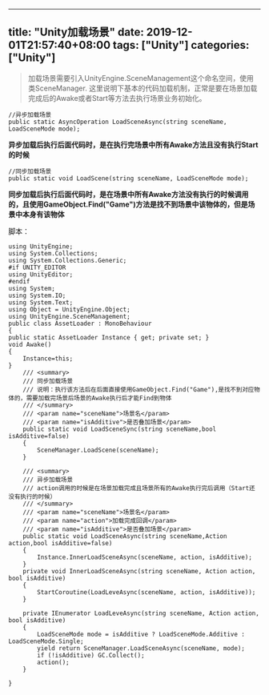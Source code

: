 ﻿
---
title: "Unity加载场景"
date: 2019-12-01T21:57:40+08:00
tags: ["Unity"]
categories: ["Unity"]
---

<!--more-->


>加载场景需要引入UnityEngine.SceneManagement这个命名空间，使用类SceneManager.
>这里说明下基本的代码加载机制，正常是要在场景加载完成后的Awake或者Start等方法去执行场景业务初始化。
```
//异步加载场景
public static AsyncOperation LoadSceneAsync(string sceneName, LoadSceneMode mode);
```
**异步加载后执行后面代码时，是在执行完场景中所有Awake方法且没有执行Start的时候**
```
//同步加载场景
public static void LoadScene(string sceneName, LoadSceneMode mode);
```
**同步加载后执行后面代码时，是在场景中所有Awake方法没有执行的时候调用的，且使用GameObject.Find("Game")方法是找不到场景中该物体的，但是场景中本身有该物体**

脚本：
```
using UnityEngine;
using System.Collections;
using System.Collections.Generic;
#if UNITY_EDITOR
using UnityEditor;
#endif
using System;
using System.IO;
using System.Text;
using Object = UnityEngine.Object;
using UnityEngine.SceneManagement;
public class AssetLoader : MonoBehaviour
{
public static AssetLoader Instance { get; private set; }
void Awake()
{
    Instance=this;
}
    /// <summary>
    /// 同步加载场景
    /// 说明：执行该方法后在后面直接使用GameObject.Find("Game"),是找不到对应物体的，需要加载完场景后场景的Awake执行后才能Find到物体
    /// </summary>
    /// <param name="sceneName">场景名</param>
    /// <param name="isAdditive">是否叠加场景</param>
    public static void LoadSceneSync(string sceneName,bool isAdditive=false)
    {
        SceneManager.LoadScene(sceneName);
    }

    /// <summary>
    /// 异步加载场景
    /// action调用的时候是在场景加载完成且场景所有的Awake执行完后调用（Start还没有执行的时候）
    /// </summary>
    /// <param name="sceneName">场景名</param>
    /// <param name="action">加载完成回调</param>
    /// <param name="isAdditive">是否叠加场景</param>
    public static void LoadSceneAsync(string sceneName,Action action,bool isAdditive=false)
    {
        Instance.InnerLoadSceneAsync(sceneName, action, isAdditive);
    }
    private void InnerLoadSceneAsync(string sceneName, Action action, bool isAdditive)
    {
        StartCoroutine(LoadLeveAsync(sceneName, action, isAdditive));
    }

    private IEnumerator LoadLeveAsync(string sceneName, Action action, bool isAdditive)
    {
        LoadSceneMode mode = isAdditive ? LoadSceneMode.Additive : LoadSceneMode.Single;
        yield return SceneManager.LoadSceneAsync(sceneName, mode);
        if (!isAdditive) GC.Collect();
        action();
    }

}
```
